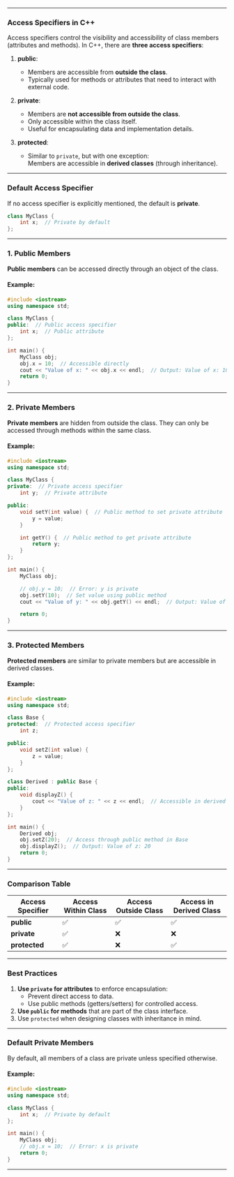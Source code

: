 

---

### **Access Specifiers in C++**
Access specifiers control the visibility and accessibility of class members (attributes and methods). In C++, there are **three access specifiers**:

1. **public**:
   - Members are accessible from **outside the class**.
   - Typically used for methods or attributes that need to interact with external code.

2. **private**:
   - Members are **not accessible from outside the class**.
   - Only accessible within the class itself.
   - Useful for encapsulating data and implementation details.

3. **protected**:
   - Similar to `private`, but with one exception:  
     Members are accessible in **derived classes** (through inheritance).

---

### **Default Access Specifier**
If no access specifier is explicitly mentioned, the default is **private**.

```cpp
class MyClass {
    int x;  // Private by default
};
```

---

### **1. Public Members**

**Public members** can be accessed directly through an object of the class.

#### Example:
```cpp
#include <iostream>
using namespace std;

class MyClass {
public:  // Public access specifier
    int x;  // Public attribute
};

int main() {
    MyClass obj;
    obj.x = 10;  // Accessible directly
    cout << "Value of x: " << obj.x << endl;  // Output: Value of x: 10
    return 0;
}
```

---

### **2. Private Members**

**Private members** are hidden from outside the class. They can only be accessed through methods within the same class.

#### Example:
```cpp
#include <iostream>
using namespace std;

class MyClass {
private:  // Private access specifier
    int y;  // Private attribute

public:
    void setY(int value) {  // Public method to set private attribute
        y = value;
    }

    int getY() {  // Public method to get private attribute
        return y;
    }
};

int main() {
    MyClass obj;

    // obj.y = 10;  // Error: y is private
    obj.setY(10);  // Set value using public method
    cout << "Value of y: " << obj.getY() << endl;  // Output: Value of y: 10

    return 0;
}
```

---

### **3. Protected Members**

**Protected members** are similar to private members but are accessible in derived classes.

#### Example:
```cpp
#include <iostream>
using namespace std;

class Base {
protected:  // Protected access specifier
    int z;

public:
    void setZ(int value) {
        z = value;
    }
};

class Derived : public Base {
public:
    void displayZ() {
        cout << "Value of z: " << z << endl;  // Accessible in derived class
    }
};

int main() {
    Derived obj;
    obj.setZ(20);  // Access through public method in Base
    obj.displayZ();  // Output: Value of z: 20
    return 0;
}
```

---

### **Comparison Table**

| **Access Specifier** | **Access Within Class** | **Access Outside Class** | **Access in Derived Class** |
|-----------------------|-------------------------|---------------------------|-----------------------------|
| **public**            | ✅                     | ✅                         | ✅                           |
| **private**           | ✅                     | ❌                         | ❌                           |
| **protected**         | ✅                     | ❌                         | ✅                           |

---

### **Best Practices**
1. **Use `private` for attributes** to enforce encapsulation:
   - Prevent direct access to data.
   - Use public methods (getters/setters) for controlled access.
2. **Use `public` for methods** that are part of the class interface.
3. Use `protected` when designing classes with inheritance in mind.

---

### **Default Private Members**

By default, all members of a class are private unless specified otherwise.

#### Example:
```cpp
#include <iostream>
using namespace std;

class MyClass {
    int x;  // Private by default
};

int main() {
    MyClass obj;
    // obj.x = 10;  // Error: x is private
    return 0;
}
```

---

